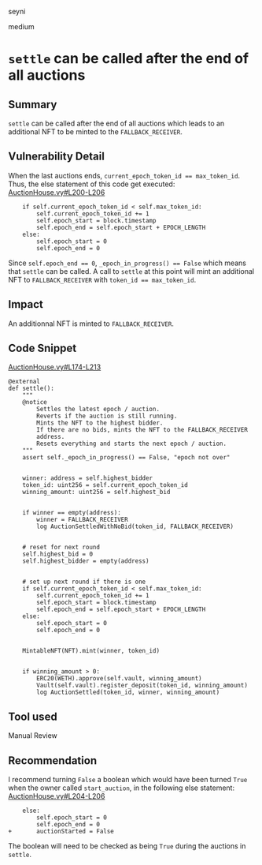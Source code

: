 seyni

medium

# `settle` can be called after the end of all auctions

## Summary
`settle` can be called after the end of all auctions which leads to an additional NFT to be minted to the `FALLBACK_RECEIVER`.

## Vulnerability Detail
When the last auctions ends, `current_epoch_token_id == max_token_id`. Thus, the else statement of this code get executed:
[AuctionHouse.vy#L200-L206](https://github.com/sherlock-audit/2023-02-fair-funding/blob/main/fair-funding/contracts/AuctionHouse.vy#L200-L206)
```vyper
    if self.current_epoch_token_id < self.max_token_id:
        self.current_epoch_token_id += 1
        self.epoch_start = block.timestamp
        self.epoch_end = self.epoch_start + EPOCH_LENGTH
    else:
        self.epoch_start = 0
        self.epoch_end = 0
```
Since `self.epoch_end == 0`, `_epoch_in_progress() == False` which means that `settle` can be called.
A call to `settle` at this point will mint an additional NFT to `FALLBACK_RECEIVER` with `token_id == max_token_id`.

## Impact
An additionnal NFT is minted to `FALLBACK_RECEIVER`.

## Code Snippet
[AuctionHouse.vy#L174-L213](https://github.com/sherlock-audit/2023-02-fair-funding/blob/main/fair-funding/contracts/AuctionHouse.vy#L174-L213)
```vyper
@external
def settle():
    """
    @notice
        Settles the latest epoch / auction.
        Reverts if the auction is still running.
        Mints the NFT to the highest bidder. 
        If there are no bids, mints the NFT to the FALLBACK_RECEIVER
        address.
        Resets everything and starts the next epoch / auction.
    """
    assert self._epoch_in_progress() == False, "epoch not over"


    winner: address = self.highest_bidder
    token_id: uint256 = self.current_epoch_token_id
    winning_amount: uint256 = self.highest_bid


    if winner == empty(address):
        winner = FALLBACK_RECEIVER
        log AuctionSettledWithNoBid(token_id, FALLBACK_RECEIVER)


    # reset for next round
    self.highest_bid = 0
    self.highest_bidder = empty(address)


    # set up next round if there is one
    if self.current_epoch_token_id < self.max_token_id:
        self.current_epoch_token_id += 1
        self.epoch_start = block.timestamp
        self.epoch_end = self.epoch_start + EPOCH_LENGTH
    else:
        self.epoch_start = 0
        self.epoch_end = 0


    MintableNFT(NFT).mint(winner, token_id)


    if winning_amount > 0:
        ERC20(WETH).approve(self.vault, winning_amount)
        Vault(self.vault).register_deposit(token_id, winning_amount)
        log AuctionSettled(token_id, winner, winning_amount)
```

## Tool used

Manual Review

## Recommendation
I recommend turning `False` a boolean which would have been turned `True` when the owner called `start_auction`, in the following else statement:
[AuctionHouse.vy#L204-L206](https://github.com/sherlock-audit/2023-02-fair-funding/blob/main/fair-funding/contracts/AuctionHouse.vy#L204-L206)
```vyper
    else:
        self.epoch_start = 0
        self.epoch_end = 0
+       auctionStarted = False
```
The boolean will need to be checked as being `True` during the auctions in `settle`.